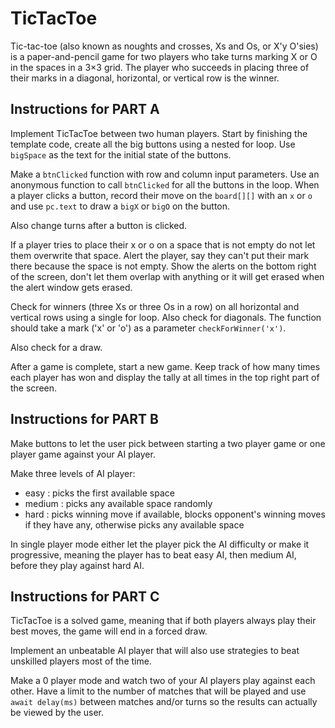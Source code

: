 # TicTacToe

Tic-tac-toe (also known as noughts and crosses, Xs and Os, or X'y O'sies) is a paper-and-pencil game for two players who take turns marking X or O in the spaces in a 3×3 grid. The player who succeeds in placing three of their marks in a diagonal, horizontal, or vertical row is the winner.

## Instructions for PART A

Implement TicTacToe between two human players. Start by finishing the template code, create all the big buttons using a nested for loop. Use `bigSpace` as the text for the initial state of the buttons.

Make a `btnClicked` function with row and column input parameters. Use an anonymous function to call `btnClicked` for all the buttons in the loop. When a player clicks a button, record their move on the `board[][]` with an `x` or `o` and use `pc.text` to draw a `bigX` or `bigO` on the button.

Also change turns after a button is clicked.

If a player tries to place their x or o on a space that is not empty do not let them overwrite that space. Alert the player, say they can't put their mark there because the space is not empty. Show the alerts on the bottom right of the screen, don't let them overlap with anything or it will get erased when the alert window gets erased.

Check for winners (three Xs or three Os in a row) on all horizontal and vertical rows using a single for loop. Also check for diagonals. The function should take a mark ('x' or 'o') as a parameter `checkForWinner('x')`.

Also check for a draw.

After a game is complete, start a new game. Keep track of how many times each player has won and display the tally at all times in the top right part of the screen.

## Instructions for PART B

Make buttons to let the user pick between starting a two player game or one player game against your AI player.

Make three levels of AI player:

- easy : picks the first available space
- medium : picks any available space randomly
- hard : picks winning move if available, blocks opponent's winning moves if they have any, otherwise picks any available space

In single player mode either let the player pick the AI difficulty or make it progressive, meaning the player has to beat easy AI, then medium AI, before they play against hard AI.

## Instructions for PART C

TicTacToe is a solved game, meaning that if both players always play their best moves, the game will end in a forced draw.

Implement an unbeatable AI player that will also use strategies to beat unskilled players most of the time.

Make a 0 player mode and watch two of your AI players play against each other. Have a limit to the number of matches that will be played and use `await delay(ms)` between matches and/or turns so the results can actually be viewed by the user.
